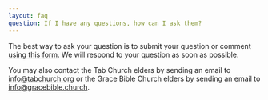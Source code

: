 ```yaml
---
layout: faq
question: If I have any questions, how can I ask them? 
---
```

The best way to ask your question is to submit your question or comment [using this form](/feedback).  We will respond to your question as soon as possible.  

You may also contact the Tab Church elders by sending an email to <a href="mailto:info@tabchurch.org?Subject=Question%20About%20Merger" target="_top">info@tabchurch.org</a> or the Grace Bible Church elders by sending an email to <a href="mailto:info@gracebible.church?Subject=Question%20About%20Merger" target="_top">info@gracebible.church</a>.